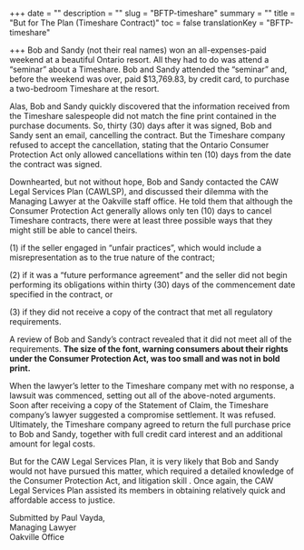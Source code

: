 +++
date = ""
description = ""
slug = "BFTP-timeshare"
summary = ""
title = "But for The Plan (Timeshare Contract)"
toc = false
translationKey = "BFTP-timeshare"

+++
Bob and Sandy (not their real names) won an all-expenses-paid weekend at a beautiful Ontario resort. All they had to do was attend a “seminar” about a Timeshare. Bob and Sandy attended the “seminar” and, before the weekend was over, paid $13,769.83, by credit card, to purchase a two-bedroom Timeshare at the resort.

Alas, Bob and Sandy quickly discovered that the information received from the Timeshare salespeople did not match the fine print contained in the purchase documents. So, thirty (30) days after it was signed, Bob and Sandy sent an email, cancelling the contract. But the Timeshare company refused to accept the cancellation, stating that the Ontario Consumer Protection Act only allowed cancellations within ten (10) days from the date the contract was signed.

Downhearted, but not without hope, Bob and Sandy contacted the CAW Legal Services Plan (CAWLSP), and discussed their dilemma with the Managing Lawyer at the Oakville staff office. He told them that although the Consumer Protection Act generally allows only ten (10) days to cancel Timeshare contracts, there were at least three possible ways that they might still be able to cancel theirs.

(1) if the seller engaged in “unfair practices”, which would include a misrepresentation as to the true nature of the contract;

(2) if it was a “future performance agreement” and the seller did not begin performing its obligations within thirty (30) days of the commencement date specified in the contract, or

(3) if they did not receive a copy of the contract that met all regulatory requirements.

A review of Bob and Sandy’s contract revealed that it did not meet all of the requirements. **The size of the font, warning consumers about their rights under the Consumer Protection Act, was too small and was not in bold print.**

When the lawyer’s letter to the Timeshare company met with no response, a lawsuit was commenced, setting out all of the above-noted arguments. Soon after receiving a copy of the Statement of Claim, the Timeshare company’s lawyer  suggested a compromise settlement. It was refused. Ultimately, the Timeshare company agreed to return the full purchase price to Bob and Sandy, together with full credit card interest and an additional amount for legal costs.

But for the CAW Legal Services Plan, it is very likely that Bob and Sandy would not have pursued this matter, which required a detailed knowledge of the Consumer Protection Act, and litigation skill . Once again, the CAW Legal Services Plan assisted its members in obtaining relatively quick and affordable access to justice.

Submitted by Paul Vayda,  
Managing Lawyer  
Oakville Office